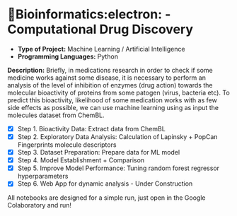 # :dna:Bioinformatics:electron: - Computational Drug Discovery

 * **Type of Project:** Machine Learning / Artificial Intelligence
 * **Programming Languages:** Python 

**Description:** Briefly, in medications research in order to check if some medicine works against some disease, it is necessary to perform an analysis of the level of inhibition of enzymes (drug action) towards the molecular bioactivity of proteins from some patogen (virus, bacteria etc). To predict this bioactivity, likelihood of some medication works with as few side effects as possible, we can use machine learning using as input the molecules dataset from ChemBL.

- [X] Step 1. Bioactivity Data: Extract data from ChemBL
- [X] Step 2. Exploratory Data Analysis: Calculation of Lapinsky + PopCan Fingerprints molecule descriptors
- [X] Step 3. Dataset Preparation: Prepare data for ML model
- [X] Step 4. Model Establishment + Comparison
- [X] Step 5. Improve Model Performance: Tuning random forest regressor hyperparameters 
- [X] Step 6. Web App for dynamic analysis - Under Construction

All notebooks are designed for a simple run, just open in the Google Colaboratory and run!
